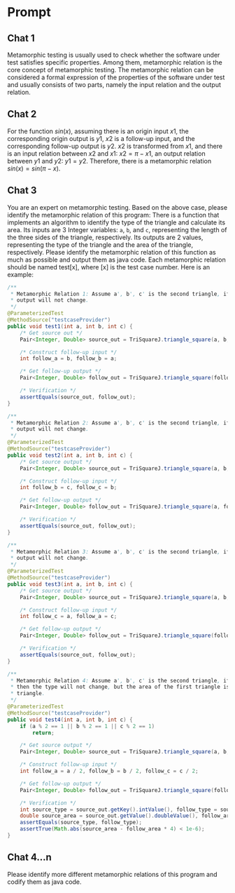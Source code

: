 # Prompt

## Chat 1

Metamorphic testing is usually used to check whether the software under test satisfies specific properties. Among them, metamorphic relation is the core concept of metamorphic testing. The metamorphic relation can be considered a formal expression of the properties of the software under test and usually consists of two parts, namely the input relation and the output relation.

## Chat 2

For the function $sin(x)$, assuming there is an origin input $x1$, the corresponding origin output is $y1$, $x2$ is a follow-up input, and the corresponding follow-up output is $y2$. $x2$ is transformed from $x1$, and there is an input relation between $x2$ and $x1$: $x2=\pi-x1$, an output relation between $y1$ and $y2$: $y1=y2$. Therefore, there is a metamorphic relation $sin(x)=sin(\pi-x)$.

## Chat 3

You are an expert on metamorphic testing. Based on the above case, please identify the metamorphic relation of this program: There is a function that implements an algorithm to identify the type of the triangle and calculate its area. Its inputs are 3 Integer variables: `a`, `b`, and `c`, representing the length of the three sides of the triangle, respectively. Its outputs are 2 values, representing the type of the triangle and the area of the triangle, respectively. Please identify the metamorphic relation of this function as much as possible and output them as java code. Each metamorphic relation should be named test[x], where [x] is the test case number. Here is an example:

```java
/**
 * Metamorphic Relation 1: Assume a', b', c' is the second triangle, if (a,b,c)=(b',a',c'), the
 * output will not change.
 */
@ParameterizedTest
@MethodSource("testcaseProvider")
public void test1(int a, int b, int c) {
    /* Get source out */
    Pair<Integer, Double> source_out = TriSquareJ.triangle_square(a, b, c);

    /* Construct follow-up input */
    int follow_a = b, follow_b = a;

    /* Get follow-up output */
    Pair<Integer, Double> follow_out = TriSquareJ.triangle_square(follow_a, follow_b, c);

    /* Verification */
    assertEquals(source_out, follow_out);
}

/**
 * Metamorphic Relation 2: Assume a', b', c' is the second triangle, if (a,b,c)=(a',c',b'), the
 * output will not change.
 */
@ParameterizedTest
@MethodSource("testcaseProvider")
public void test2(int a, int b, int c) {
    /* Get source output */
    Pair<Integer, Double> source_out = TriSquareJ.triangle_square(a, b, c);

    /* Construct follow-up input */
    int follow_b = c, follow_c = b;

    /* Get follow-up output */
    Pair<Integer, Double> follow_out = TriSquareJ.triangle_square(a, follow_b, follow_c);

    /* Verification */
    assertEquals(source_out, follow_out);
}

/**
 * Metamorphic Relation 3: Assume a', b', c' is the second triangle, if (a,b,c)=(c',b',a'), the
 * output will not change.
 */
@ParameterizedTest
@MethodSource("testcaseProvider")
public void test3(int a, int b, int c) {
    /* Get source output */
    Pair<Integer, Double> source_out = TriSquareJ.triangle_square(a, b, c);

    /* Construct follow-up input */
    int follow_c = a, follow_a = c;

    /* Get follow-up output */
    Pair<Integer, Double> follow_out = TriSquareJ.triangle_square(follow_a, b, follow_c);

    /* Verification */
    assertEquals(source_out, follow_out);
}

/**
 * Metamorphic Relation 4: Assume a', b', c' is the second triangle, if (a,b,c)=(2a',2b',2c'),
 * then the type will not change, but the area of the first triangle is four times the second
 * triangle.
 */
@ParameterizedTest
@MethodSource("testcaseProvider")
public void test4(int a, int b, int c) {
    if (a % 2 == 1 || b % 2 == 1 || c % 2 == 1)
        return;

    /* Get source output */
    Pair<Integer, Double> source_out = TriSquareJ.triangle_square(a, b, c);

    /* Construct follow-up input */
    int follow_a = a / 2, follow_b = b / 2, follow_c = c / 2;

    /* Get follow-up output */
    Pair<Integer, Double> follow_out = TriSquareJ.triangle_square(follow_a, follow_b, follow_c);

    /* Verification */
    int source_type = source_out.getKey().intValue(), follow_type = source_out.getKey().intValue();
    double source_area = source_out.getValue().doubleValue(), follow_area = follow_out.getValue().doubleValue();
    assertEquals(source_type, follow_type);
    assertTrue(Math.abs(source_area - follow_area * 4) < 1e-6);
}
```

## Chat 4...n

Please identify more different metamorphic relations of this program and codify them as java code.